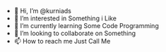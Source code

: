 - 👋 Hi, I’m @kurniads
- 👀 I’m interested in Something i Like
- 🌱 I’m currently learning Some Code Programming
- 💞️ I’m looking to collaborate on Something
- 📫 How to reach me Just Call Me

<!---
kurniads/kurniads is a ✨ special ✨ repository because its `README.md` (this file) appears on your GitHub profile.
You can click the Preview link to take a look at your changes.
--->
